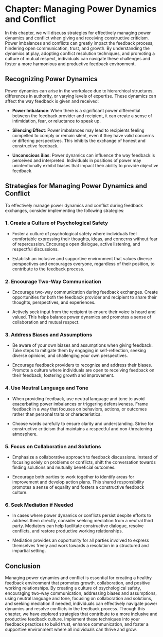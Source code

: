 Chapter: Managing Power Dynamics and Conflict
=============================================

In this chapter, we will discuss strategies for effectively managing power dynamics and conflict when giving and receiving constructive criticism. Power imbalances and conflicts can greatly impact the feedback process, hindering open communication, trust, and growth. By understanding the dynamics at play, adopting conflict resolution techniques, and promoting a culture of mutual respect, individuals can navigate these challenges and foster a more harmonious and productive feedback environment.

Recognizing Power Dynamics
--------------------------

Power dynamics can arise in the workplace due to hierarchical structures, differences in authority, or varying levels of expertise. These dynamics can affect the way feedback is given and received:

* **Power Imbalance**: When there is a significant power differential between the feedback provider and recipient, it can create a sense of intimidation, fear, or reluctance to speak up.

* **Silencing Effect**: Power imbalances may lead to recipients feeling compelled to comply or remain silent, even if they have valid concerns or differing perspectives. This inhibits the exchange of honest and constructive feedback.

* **Unconscious Bias**: Power dynamics can influence the way feedback is perceived and interpreted. Individuals in positions of power may unintentionally exhibit biases that impact their ability to provide objective feedback.

Strategies for Managing Power Dynamics and Conflict
---------------------------------------------------

To effectively manage power dynamics and conflict during feedback exchanges, consider implementing the following strategies:

### 1. **Create a Culture of Psychological Safety**

* Foster a culture of psychological safety where individuals feel comfortable expressing their thoughts, ideas, and concerns without fear of repercussion. Encourage open dialogue, active listening, and respectful discussions.

* Establish an inclusive and supportive environment that values diverse perspectives and encourages everyone, regardless of their position, to contribute to the feedback process.

### 2. **Encourage Two-Way Communication**

* Encourage two-way communication during feedback exchanges. Create opportunities for both the feedback provider and recipient to share their thoughts, perspectives, and experiences.

* Actively seek input from the recipient to ensure their voice is heard and valued. This helps balance power dynamics and promotes a sense of collaboration and mutual respect.

### 3. **Address Biases and Assumptions**

* Be aware of your own biases and assumptions when giving feedback. Take steps to mitigate them by engaging in self-reflection, seeking diverse opinions, and challenging your own perspectives.

* Encourage feedback providers to recognize and address their biases. Promote a culture where individuals are open to receiving feedback on their feedback, fostering growth and improvement.

### 4. **Use Neutral Language and Tone**

* When providing feedback, use neutral language and tone to avoid exacerbating power imbalances or triggering defensiveness. Frame feedback in a way that focuses on behaviors, actions, or outcomes rather than personal traits or characteristics.

* Choose words carefully to ensure clarity and understanding. Strive for constructive criticism that maintains a respectful and non-threatening atmosphere.

### 5. **Focus on Collaboration and Solutions**

* Emphasize a collaborative approach to feedback discussions. Instead of focusing solely on problems or conflicts, shift the conversation towards finding solutions and mutually beneficial outcomes.

* Encourage both parties to work together to identify areas for improvement and develop action plans. This shared responsibility promotes a sense of equality and fosters a constructive feedback culture.

### 6. **Seek Mediation if Needed**

* In cases where power dynamics or conflicts persist despite efforts to address them directly, consider seeking mediation from a neutral third party. Mediators can help facilitate constructive dialogue, resolve conflicts, and restore productive working relationships.

* Mediation provides an opportunity for all parties involved to express themselves freely and work towards a resolution in a structured and impartial setting.

Conclusion
----------

Managing power dynamics and conflict is essential for creating a healthy feedback environment that promotes growth, collaboration, and positive working relationships. By creating a culture of psychological safety, encouraging two-way communication, addressing biases and assumptions, using neutral language and tone, focusing on collaboration and solutions, and seeking mediation if needed, individuals can effectively navigate power dynamics and resolve conflicts in the feedback process. Through this chapter, we have explored strategies that contribute to a more inclusive and productive feedback culture. Implement these techniques into your feedback practices to build trust, enhance communication, and foster a supportive environment where all individuals can thrive and grow.
